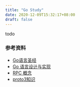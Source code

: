 ```yaml
---
title: "Go Study"
date: 2020-12-09T15:32:17+08:00
draft: false
---
```


todo

### 参考资料

- [Go语言圣经](https://books.studygolang.com/gopl-zh/)
- [Go 语言设计与实现](https://draveness.me/golang/docs/part3-runtime/ch06-concurrency/golang-context/)
- [RPC 概念](https://cloud.tencent.com/developer/article/1343888)
- [proto3知识](https://developers.google.com/protocol-buffers/docs/proto3)